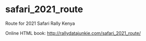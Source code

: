 # safari_2021_route
Route for 2021 Safari Rally Kenya

Online HTML book: http://rallydatajunkie.com/safari_2021_route/
